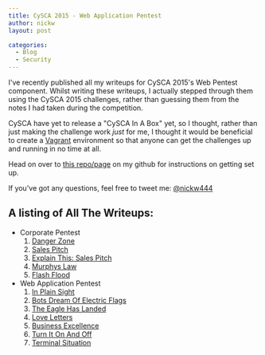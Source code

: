 ```yaml
---
title: CySCA 2015 - Web Application Pentest
author: nickw
layout: post

categories:
  - Blog
  - Security
---
```


I've recently published all my writeups for CySCA 2015's Web Pentest component.
Whilst writing these writeups, I actually stepped through them using the CySCA
2015 challenges, rather than guessing them from the notes I had taken during the
competition. 

CySCA have yet to release a "CySCA In A Box" yet, so I thought, rather than just
making the challenge work _just_ for me, I thought it would be beneficial to 
create a [Vagrant](http://www.vagrantup.com/) environment so that anyone can 
get the challenges up and running in no time at all. 

Head on over to [this repo/page](https://github.com/nickw444/CySCA2015/tree/master/web_application_pentest/files)
on my github for instructions on getting set up. 

If you've got any questions, feel free to tweet me: 
[@nickw444](http://twitter.com/nickw444)

## A listing of All The Writeups:

- Corporate Pentest
    1. [Danger Zone](/post/2015/cysca_corp_00_danger_zone/)
    1. [Sales Pitch](/post/2015/cysca_corp_10_sales_pitch/)
    1. [Explain This: Sales Pitch](/post/2015/cysca_corp_11_sales_pitch_explain/)
    1. [Murphys Law](/post/2015/cysca_corp_20_murphys_law/)
    1. [Flash Flood](/post/2015/cysca_corp_30_flash_flood/)
- Web Application Pentest
    1. [In Plain Sight](/post/2015/cysca_web_00_in_plain_sight/)
    1. [Bots Dream Of Electric Flags](/post/2015/cysca_web_01_bots_dream_of_electric_flags/)
    1. [The Eagle Has Landed](/post/2015/cysca_web_02_the_eagle_has_landed/)
    1. [Love Letters](/post/2015/cysca_web_03_love_letters/)
    1. [Business Excellence](/post/2015/cysca_web_04_business_excellence/)
    1. [Turn It On And Off](/post/2015/cysca_web_05_turn_it_on_and_off_again/)
    1. [Terminal Situation](/post/2015/cysca_web_06_terminal_situation/)
